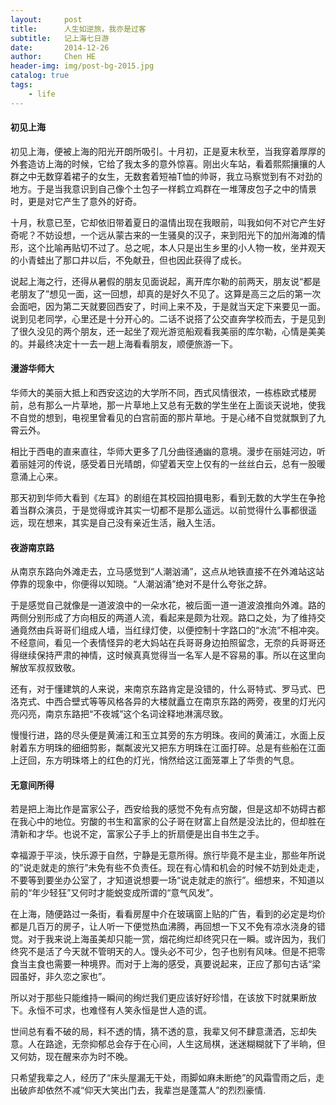 ```yaml
---
layout:     post
title:      人生如逆旅，我亦是过客
subtitle:   记上海七日游
date:       2014-12-26
author:     Chen HE
header-img: img/post-bg-2015.jpg
catalog: true
tags:
    - life
---
```


#### 初见上海
初见上海，便被上海的阳光开朗所吸引。十月初，正是夏末秋至，当我穿着厚厚的外套造访上海的时候，它给了我太多的意外惊喜。刚出火车站，看着熙熙攘攘的人群之中无数穿着裙子的女生，无数套着短袖T恤的帅哥，我立马察觉到有不对劲的地方。于是当我意识到自己像个土包子一样鹤立鸡群在一堆薄皮包子之中的情景时，更是对它产生了意外的好奇。

十月，秋意已至，它却依旧带着夏日的温情出现在我眼前，叫我如何不对它产生好奇呢？不妨设想，一个远从蒙古来的一生骚臭的汉子，来到阳光下的加州海滩的情形，这个比喻再贴切不过了。总之呢，本人只是出生乡里的小人物一枚，坐井观天的小青蛙出了那口井以后，不免献丑，但也因此获得了成长。

说起上海之行，还得从暑假的朋友见面说起，离开库尔勒的前两天，朋友说“都是老朋友了”想见一面，这一回想，却真的是好久不见了。这算是高三之后的第一次会面吧，因为第二天就要回西安了，时间上来不及，于是就当天定下来要见一面。说到见老同学，心里还是十分开心的。二话不说搭了公交直奔学校而去，于是见到了很久没见的两个朋友，还一起坐了观光游览船观看我美丽的库尔勒，心情是美美的。并最终决定十一去一趟上海看看朋友，顺便旅游一下。

#### 漫游华师大
华师大的美丽大抵上和西安这边的大学所不同，西式风情很浓，一栋栋欧式楼房前，总有那么一片草地，那一片草地上又总有无数的学生坐在上面谈天说地，使我不自觉的想到，电视里曾看见的白宫前面的那片草地。于是心绪不自觉就飘到了九霄云外。

相比于西电的直来直往，华师大更多了几分曲径通幽的意境。漫步在丽娃河边，听着丽娃河的传说，感受着日光晴朗，仰望着天空上仅有的一丝丝白云，总有一股暖意涌上心来。

那天初到华师大看到《左耳》的剧组在其校园拍摄电影，看到无数的大学生在争抢着当群众演员，于是觉得或许其实一切都不是那么遥远。以前觉得什么事都很遥远，现在想来，其实是自己没有亲近生活，融入生活。

#### 夜游南京路
从南京东路向外滩走去，立马感觉到“人潮汹涌”，这点从地铁直接不在外滩站这站停靠的现象中，你便得以知晓。“人潮汹涌”绝对不是什么夸张之辞。

于是感觉自己就像是一道波浪中的一朵水花，被后面一道一道波浪推向外滩。路的两侧分别形成了方向相反的两道人流，看起来是颇为壮观。路口之处，为了维持交通竟然由兵哥哥们组成人墙，当红绿灯使，以便控制十字路口的“水流”不相冲突。不经意间，看见一个表情怪异的老大妈站在兵哥哥身边拍照留念，无奈的兵哥哥还得继续保持严肃的神情，这时候真真觉得当一名军人是不容易的事。所以在这里向解放军叔叔致敬。

还有，对于懂建筑的人来说，来南京东路肯定是没错的，什么哥特式、罗马式、巴洛克式、中西合壁式等等风格各异的大楼就矗立在南京东路的两旁，夜里的灯光闪亮闪亮，南京东路把“不夜城”这个名词诠释地淋漓尽致。

慢慢行进，路的尽头便是黄浦江和玉立其旁的东方明珠。夜间的黄浦江，水面上反射着东方明珠的细细剪影，粼粼波光又把东方明珠在江面打碎。总是有些船在江面上迂回，东方明珠塔上的红色的灯光，悄然给这江面笼罩上了华贵的气息。

#### 无意间所得
若是把上海比作是富家公子，西安给我的感觉不免有点穷酸，但是这却不妨碍古都在我心中的地位。穷酸的书生和富家的公子哥在财富上自然是没法比的，但却胜在清新和才华。也说不定，富家公子手上的折扇便是出自书生之手。

幸福源于平淡，快乐源于自然，宁静是无意所得。旅行毕竟不是主业，那些年所说的”说走就走的旅行”未免有些不负责任。现在有心情和机会的时候不妨到处走走，不要等到要坐办公室了，才知道说想要一场“说走就走的旅行”。细想来，不知道以前的“年少轻狂”又何时才能蜕变成所谓的“意气风发”。

在上海，随便路过一条街，看看房屋中介在玻璃窗上贴的广告，看到的必定是均价都是几百万的房子，让人听一下便觉热血沸腾，再回想一下又不免有凉水浇身的错觉。对于我来说上海虽美却只能一赏，烟花绚烂却终究只在一瞬。或许因为，我们终究不是活了今天就不管明天的人。馒头必不可少，包子也别有风味。但是不把零食当主食也需要一种境界。而对于上海的感受，真要说起来，正应了那句古话“梁园虽好，非久恋之家也”。

所以对于那些只能维持一瞬间的绚烂我们更应该好好珍惜，在该放下时就果断放下。永恒不可求，也难怪有人笑永恒是世人造的谎。

世间总有看不破的局，料不透的情，猜不透的意，我辈又何不肆意潇洒，忘却失意。人在路途，无奈抑郁总会存于在心间，人生这局棋，迷迷糊糊就下了半晌，但又何妨，现在醒来亦为时不晚。

只希望我辈之人，经历了“床头屋漏无干处，雨脚如麻未断绝”的风霜雪雨之后，走出破庐却依然不减“仰天大笑出门去，我辈岂是蓬蒿人”的烈烈豪情. 
